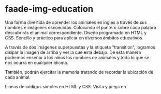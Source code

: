 # faade-img-education

Una forma divertida de aprender los animales en inglés a través de sus nombres e imágenes escondidas. Colocando el puntero sobre cada palabra descubrirás el animal correspondiente.
Diseño programado en HTML y CSS. Sencillo y práctico para aplicar en diversos ámbitos educativos.

A través de dos imágenes superpuestas y la etiqueta "transition", logramos disipar la imagen de arriba y ver la que está debajo. De esta manera podremos enseñar a los niños los nombres de animales y todo lo que se nos ocurra en cualquier idioma.

También, podrán ejercitar la memoria tratando de recordar la ubicación de cada animal.

Líneas de códigos simples en HTML y CSS. 
Visita y juega en 


